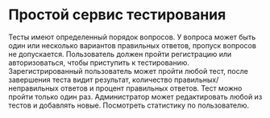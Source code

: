 # Простой сервис тестирования

Тесты имеют определенный порядок вопросов. У вопроса может быть один или несколько вариантов правильных ответов, пропуск вопросов не допускается.
Пользователь должен пройти регистрацию или авторизоваться, чтобы приступить к тестированию. Зарегистрированный пользователь может пройти любой тест, после завершения теста видит результат, количество правильных/неправильных ответов и процент правильных ответов. Тест можно пройти только один раз.
Администратор может редактировать любой из тестов и добавлять новые. Посмотреть статистику по пользователю.
